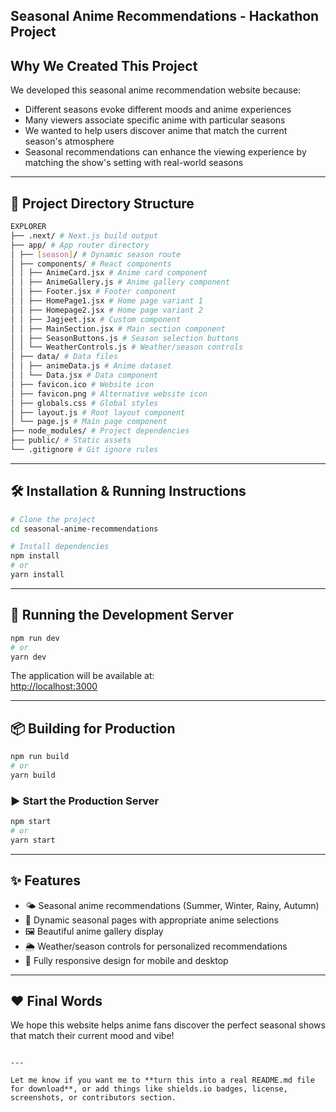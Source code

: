 
## Seasonal Anime Recommendations - Hackathon Project

## Why We Created This Project

We developed this seasonal anime recommendation website because:

- Different seasons evoke different moods and anime experiences
- Many viewers associate specific anime with particular seasons
- We wanted to help users discover anime that match the current season's atmosphere
- Seasonal recommendations can enhance the viewing experience by matching the show's setting with real-world seasons

---

## 📁 Project Directory Structure

```bash
EXPLORER
├── .next/ # Next.js build output
├── app/ # App router directory
│ ├── [season]/ # Dynamic season route
│ ├── components/ # React components
│ │ ├── AnimeCard.jsx # Anime card component
│ │ ├── AnimeGallery.js # Anime gallery component
│ │ ├── Footer.jsx # Footer component
│ │ ├── HomePage1.jsx # Home page variant 1
│ │ ├── Homepage2.jsx # Home page variant 2
│ │ ├── Jagjeet.jsx # Custom component
│ │ ├── MainSection.jsx # Main section component
│ │ ├── SeasonButtons.js # Season selection buttons
│ │ └── WeatherControls.js # Weather/season controls
│ ├── data/ # Data files
│ │ ├── animeData.js # Anime dataset
│ │ └── Data.jsx # Data component
│ ├── favicon.ico # Website icon
│ ├── favicon.png # Alternative website icon
│ ├── globals.css # Global styles
│ ├── layout.js # Root layout component
│ └── page.js # Main page component
├── node_modules/ # Project dependencies
├── public/ # Static assets
└── .gitignore # Git ignore rules

````

---

## 🛠️ Installation & Running Instructions

```bash
# Clone the project
cd seasonal-anime-recommendations

# Install dependencies
npm install
# or
yarn install
````

---

## 🚀 Running the Development Server

```bash
npm run dev
# or
yarn dev
```

The application will be available at:  
[http://localhost:3000](http://localhost:3000)

---

## 📦 Building for Production

```bash
npm run build
# or
yarn build
```

### ▶️ Start the Production Server

```bash
npm start
# or
yarn start
```

---

## ✨ Features

- 🌤 Seasonal anime recommendations (Summer, Winter, Rainy, Autumn)
- 🔀 Dynamic seasonal pages with appropriate anime selections
- 🖼 Beautiful anime gallery display
- 🌦 Weather/season controls for personalized recommendations
- 📱 Fully responsive design for mobile and desktop

---

## ❤️ Final Words

We hope this website helps anime fans discover the perfect seasonal shows that match their current mood and vibe!

```

---

Let me know if you want me to **turn this into a real README.md file for download**, or add things like shields.io badges, license, screenshots, or contributors section.
```
